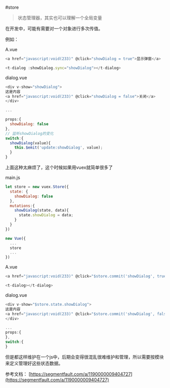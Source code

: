 #store
> 状态管理器，其实也可以理解一个全局变量

在开发中，可能有需要对一个对象进行多次传值。

例如：

A.vue
```javascript
<a href="javascript:void(233)" @click="showDialog = true">显示弹窗</a>

<t-dialog :showDialog.sync="showDialog"></t-dialog>
```

dialog.vue
```javascript
<div v-show="showDialog">
这是内容
<a href="javascript:void(233)" @click="showDialog = false">关闭</a>
</div>

...

props:{
  showDialog: false
},
// 监听showDialog的变化
switch:{
  showDialog(value){
    this.$emit('update:showDialog', value);
  }
}
```

上面这种太麻烦了，这个时候如果用vuex就简单很多了

main.js
```javascript
let store = new vuex.Store({
  state: {
    showDialog: false
  },
  mutations:{
    showDialog(state, data){
      state.showDialog = data;
    }
  }
})

new Vue({
  ...
  store
  ...
})
```

A.vue
```javascript
<a href="javascript:void(233)" @click="$store.commit('showDialog', true)">显示弹窗</a>

<t-dialog></t-dialog>
```

dialog.vue
```javascript
<div v-show="$store.state.showDialog">
这是内容
<a href="javascript:void(233)" @click="$store.commit('showDialog', false)">关闭</a>
</div>

...
props:{
},
switch:{
}
```

但是都这样维护在一个js中，后期会变得很混乱很难维护和管理，所以需要按模块来定义管理好这些状态数据。



参考文档：
[https://segmentfault.com/a/1190000009404727](https://segmentfault.com/a/1190000009404727)
